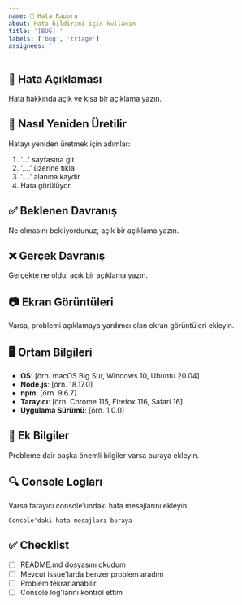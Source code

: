 ```yaml
---
name: 🐛 Hata Raporu
about: Hata bildirimi için kullanın
title: '[BUG] '
labels: ['bug', 'triage']
assignees: ''
---
```


## 🐛 Hata Açıklaması

Hata hakkında açık ve kısa bir açıklama yazın.

## 🔄 Nasıl Yeniden Üretilir

Hatayı yeniden üretmek için adımlar:

1. '...' sayfasına git
2. '....' üzerine tıkla
3. '....' alanına kaydır
4. Hata görülüyor

## ✅ Beklenen Davranış

Ne olmasını bekliyordunuz, açık bir açıklama yazın.

## ❌ Gerçek Davranış

Gerçekte ne oldu, açık bir açıklama yazın.

## 📷 Ekran Görüntüleri

Varsa, problemi açıklamaya yardımcı olan ekran görüntüleri ekleyin.

## 🖥️ Ortam Bilgileri

- **OS**: [örn. macOS Big Sur, Windows 10, Ubuntu 20.04]
- **Node.js**: [örn. 18.17.0]
- **npm**: [örn. 9.6.7]
- **Tarayıcı**: [örn. Chrome 115, Firefox 116, Safari 16]
- **Uygulama Sürümü**: [örn. 1.0.0]

## 📝 Ek Bilgiler

Probleme dair başka önemli bilgiler varsa buraya ekleyin.

## 🔍 Console Logları

Varsa tarayıcı console'undaki hata mesajlarını ekleyin:

```
Console'daki hata mesajları buraya
```

## ✅ Checklist

- [ ] README.md dosyasını okudum
- [ ] Mevcut issue'larda benzer problem aradım
- [ ] Problem tekrarlanabilir
- [ ] Console log'larını kontrol ettim
